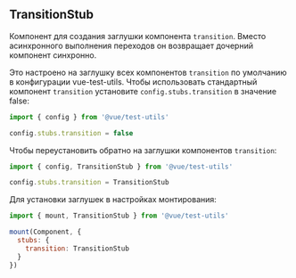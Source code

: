## TransitionStub

Компонент для создания заглушки компонента `transition`. Вместо асинхронного выполнения переходов он возвращает дочерний компонент синхронно.

Это настроено на заглушку всех компонентов `transition` по умолчанию в конфигурации vue-test-utils. Чтобы использовать стандартный компонент `transition` установите `config.stubs.transition` в значение false:

```js
import { config } from '@vue/test-utils'

config.stubs.transition = false
```

Чтобы переустановить обратно на заглушки компонентов `transition`:
```js
import { config, TransitionStub } from '@vue/test-utils'

config.stubs.transition = TransitionStub
```

Для установки заглушек в настройках монтирования:

```js
import { mount, TransitionStub } from '@vue/test-utils'

mount(Component, {
  stubs: {
    transition: TransitionStub
  }
})
```